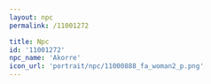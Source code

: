 ```yaml
---
layout: npc
permalink: /11001272

title: Npc
id: '11001272'
npc_name: 'Akorre'
icon_url: 'portrait/npc/11000888_fa_woman2_p.png'
---
```


